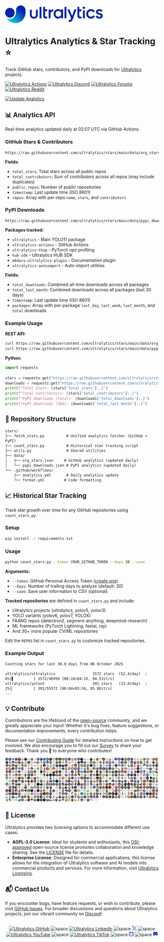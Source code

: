 <a href="https://www.ultralytics.com/"><img src="https://raw.githubusercontent.com/ultralytics/assets/main/logo/Ultralytics_Logotype_Original.svg" width="320" alt="Ultralytics logo"></a>

# Ultralytics Analytics & Star Tracking ⭐️

Track GitHub stars, contributors, and PyPI downloads for [Ultralytics](https://github.com/ultralytics) projects.

[![Ultralytics Actions](https://github.com/ultralytics/stars/actions/workflows/format.yml/badge.svg)](https://github.com/ultralytics/stars/actions/workflows/format.yml)
[![Ultralytics Discord](https://img.shields.io/discord/1089800235347353640?logo=discord&logoColor=white&label=Discord&color=blue)](https://discord.com/invite/ultralytics)
[![Ultralytics Forums](https://img.shields.io/discourse/users?server=https%3A%2F%2Fcommunity.ultralytics.com&logo=discourse&label=Forums&color=blue)](https://community.ultralytics.com/)
[![Ultralytics Reddit](https://img.shields.io/reddit/subreddit-subscribers/ultralytics?style=flat&logo=reddit&logoColor=white&label=Reddit&color=blue)](https://reddit.com/r/ultralytics)

[![Update Analytics](https://github.com/ultralytics/stars/actions/workflows/analytics.yml/badge.svg)](https://github.com/ultralytics/stars/actions/workflows/analytics.yml)

## 📊 Analytics API

Real-time analytics updated daily at 02:07 UTC via GitHub Actions.

### GitHub Stars & Contributors

```
https://raw.githubusercontent.com/ultralytics/stars/main/data/org_stars.json
```

**Fields:**

- `total_stars`: Total stars across all public repos
- `total_contributors`: Sum of contributors across all repos (may include duplicates)
- `public_repos`: Number of public repositories
- `timestamp`: Last update time (ISO 8601)
- `repos`: Array with per-repo `name`, `stars`, and `contributors`

### PyPI Downloads

```
https://raw.githubusercontent.com/ultralytics/stars/main/data/pypi_downloads.json
```

**Packages tracked:**

- `ultralytics` - Main YOLO11 package
- `ultralytics-actions` - GitHub Actions
- `ultralytics-thop` - PyTorch ops profiling
- `hub-sdk` - Ultralytics HUB SDK
- `mkdocs-ultralytics-plugin` - Documentation plugin
- `ultralytics-autoimport` - Auto-import utilities

**Fields:**

- `total_downloads`: Combined all-time downloads across all packages
- `total_last_month`: Combined downloads across all packages (last 30 days)
- `timestamp`: Last update time (ISO 8601)
- `packages`: Array with per-package `last_day`, `last_week`, `last_month`, and `total` downloads

### Example Usage

**REST API:**

```bash
curl https://raw.githubusercontent.com/ultralytics/stars/main/data/org_stars.json
curl https://raw.githubusercontent.com/ultralytics/stars/main/data/pypi_downloads.json
```

**Python:**

```python
import requests

stars = requests.get("https://raw.githubusercontent.com/ultralytics/stars/main/data/org_stars.json").json()
downloads = requests.get("https://raw.githubusercontent.com/ultralytics/stars/main/data/pypi_downloads.json").json()
print(f"Total stars: {stars['total_stars']:,}")
print(f"Total contributors: {stars['total_contributors']:,}")
print(f"PyPI downloads (total): {downloads['total_downloads']:,}")
print(f"PyPI downloads (30d): {downloads['total_last_month']:,}")
```

## 🔧 Repository Structure

```
stars/
├── fetch_stats.py          # Unified analytics fetcher (GitHub + PyPI)
├── count_stars.py          # Historical star tracking script
├── utils.py                # Shared utilities
├── data/
│   ├── org_stars.json     # GitHub analytics (updated daily)
│   └── pypi_downloads.json # PyPI analytics (updated daily)
└── .github/workflows/
    ├── analytics.yml       # Daily analytics update
    └── format.yml         # Code formatting
```

## 📈 Historical Star Tracking

Track star growth over time for any GitHub repositories using `count_stars.py`.

### Setup

```bash
pip install -r requirements.txt
```

### Usage

```bash
python count_stars.py --token YOUR_GITHUB_TOKEN --days 30 --save
```

**Arguments:**

- `--token`: GitHub Personal Access Token ([create one](https://github.com/settings/tokens))
- `--days`: Number of trailing days to analyze (default: 30)
- `--save`: Save user information to CSV (optional)

**Tracked repositories** are defined in `count_stars.py` and include:

- Ultralytics projects (ultralytics, yolov5, yolov3)
- YOLO variants (yolov6, yolov7, YOLOX)
- FAANG repos (detectron2, segment-anything, deepmind-research)
- ML frameworks (PyTorch Lightning, fastai, ray)
- And 30+ more popular CV/ML repositories

Edit the `REPOS` list in `count_stars.py` to customize tracked repositories.

### Example Output

```
Counting stars for last 30.0 days from 08 October 2025

ultralytics/ultralytics                 1572 stars  (52.4/day)  :   6%|▌         | 1572/46959 [00:16<04:15, 94.53it/s]
ultralytics/yolov5                      391 stars   (13.0/day)  :   2%|▏         | 391/55572 [00:04<03:56, 85.86it/s]
...
```

## 💡 Contribute

Contributions are the lifeblood of the [open-source](https://www.ultralytics.com/blog/tips-to-start-contributing-to-ultralytics-open-source-projects) community, and we greatly appreciate your input! Whether it's bug fixes, feature suggestions, or documentation improvements, every contribution helps.

Please see our [Contributing Guide](https://docs.ultralytics.com/help/contributing/) for detailed instructions on how to get involved. We also encourage you to fill out our [Survey](https://www.ultralytics.com/survey?utm_source=github&utm_medium=social&utm_campaign=Survey) to share your feedback. Thank you 🙏 to everyone who contributes!

[![Ultralytics open-source contributors](https://raw.githubusercontent.com/ultralytics/assets/main/im/image-contributors.png)](https://github.com/ultralytics/ultralytics/graphs/contributors)

## 📝 License

Ultralytics provides two licensing options to accommodate different use cases:

- **AGPL-3.0 License**: Ideal for students and enthusiasts, this [OSI-approved](https://opensource.org/license/agpl-v3) open-source license promotes collaboration and knowledge sharing. See the [LICENSE](https://github.com/ultralytics/stars/blob/main/LICENSE) file for details.
- **Enterprise License**: Designed for commercial applications, this license allows for the integration of Ultralytics software and AI models into commercial products and services. For more information, visit [Ultralytics Licensing](https://www.ultralytics.com/license).

## 📬 Contact Us

If you encounter bugs, have feature requests, or wish to contribute, please visit [GitHub Issues](https://github.com/ultralytics/stars/issues). For broader discussions and questions about Ultralytics projects, join our vibrant community on [Discord](https://discord.com/invite/ultralytics)!

<br>
<div align="center">
  <a href="https://github.com/ultralytics"><img src="https://github.com/ultralytics/assets/raw/main/social/logo-social-github.png" width="3%" alt="Ultralytics GitHub"></a>
  <img src="https://github.com/ultralytics/assets/raw/main/social/logo-transparent.png" width="3%" alt="space">
  <a href="https://www.linkedin.com/company/ultralytics/"><img src="https://github.com/ultralytics/assets/raw/main/social/logo-social-linkedin.png" width="3%" alt="Ultralytics LinkedIn"></a>
  <img src="https://github.com/ultralytics/assets/raw/main/social/logo-transparent.png" width="3%" alt="space">
  <a href="https://twitter.com/ultralytics"><img src="https://github.com/ultralytics/assets/raw/main/social/logo-social-twitter.png" width="3%" alt="Ultralytics Twitter"></a>
  <img src="https://github.com/ultralytics/assets/raw/main/social/logo-transparent.png" width="3%" alt="space">
  <a href="https://youtube.com/ultralytics?sub_confirmation=1"><img src="https://github.com/ultralytics/assets/raw/main/social/logo-social-youtube.png" width="3%" alt="Ultralytics YouTube"></a>
  <img src="https://github.com/ultralytics/assets/raw/main/social/logo-transparent.png" width="3%" alt="space">
  <a href="https://www.tiktok.com/@ultralytics"><img src="https://github.com/ultralytics/assets/raw/main/social/logo-social-tiktok.png" width="3%" alt="Ultralytics TikTok"></a>
  <img src="https://github.com/ultralytics/assets/raw/main/social/logo-transparent.png" width="3%" alt="space">
  <a href="https://ultralytics.com/bilibili"><img src="https://github.com/ultralytics/assets/raw/main/social/logo-social-bilibili.png" width="3%" alt="Ultralytics BiliBili"></a>
  <img src="https://github.com/ultralytics/assets/raw/main/social/logo-transparent.png" width="3%" alt="space">
  <a href="https://discord.com/invite/ultralytics"><img src="https://github.com/ultralytics/assets/raw/main/social/logo-social-discord.png" width="3%" alt="Ultralytics Discord"></a>
</div>

